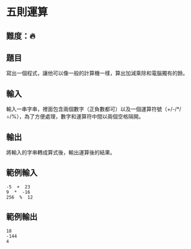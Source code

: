 # 五則運算

## 難度：🔥

## 題目
寫出一個程式，讓他可以像一般的計算機一樣，算出加減乘除和電腦獨有的餘。

## 輸入
輸入一串字串，裡面包含兩個數字（正負數都可）以及一個運算符號（+/-/*/÷/%），為了方便處理，數字和運算符中間以兩個空格隔開。

## 輸出
將輸入的字串轉成算式後，輸出運算後的結果。

## 範例輸入
```
-5  +  23
9  *  -16
256  %  12
```

## 範例輸出
```
18
-144
4
```

